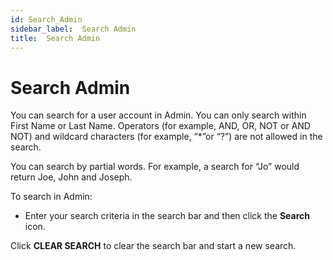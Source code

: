 ```yaml
---
id: Search_Admin
sidebar_label:  Search Admin
title:  Search Admin
---
```


# Search Admin

You can search for a user account in Admin. You can only search within
First Name or Last Name. Operators (for example, AND, OR, NOT or AND
NOT) and wildcard characters (for example, “\*”or “?”) are not allowed
in the search.

You can search by partial words. For example, a search for “Jo” would
return Joe, John and Joseph.

To search in Admin:

  - Enter your search criteria in the search bar and then click the
    **Search** icon.

Click **CLEAR SEARCH** to clear the search bar and start a new search.
